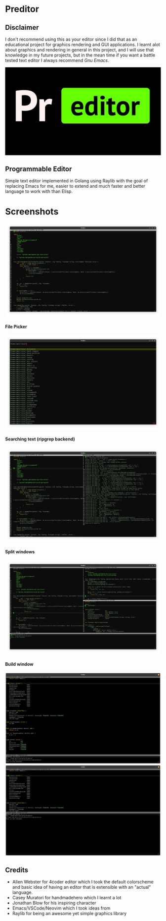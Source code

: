 # Preditor
## Disclaimer
I don't recommend using this as your editor since I did that as an educational project for graphics rendering and GUI applications. I learnt alot about graphics and rendering in general in this project, and I will use that knowledge in my future projects, but in the mean time if you want a battle tested text editor I always recommend *Gnu Emacs*.

![Logo](assets/header.png)
## Programmable Editor
Simple text editor implemented in Golang using Raylib with the goal of replacing Emacs for me, easier to extend and much faster and better language to work with than Elisp.

# Screenshots
![Main](assets/main.png)
#### File Picker
![Main](assets/file-picker.png)
#### Searching text (ripgrep backend)
![Main](assets/search-grep.png)
#### Split windows
![Main](assets/split-windows.png)
#### Build window
![Main](assets/build-window.png)
![Main](assets/build-window-max.png)

## Credits
- Allen Webster for 4coder editor which I took the default colorscheme and basic idea of having an editor that is extensible with an "actual" language.
- Casey Muratori for handmadehero which I learnt a lot
- Jonathan Blow for his inspiring character
- Emacs/VSCode/Neovim which I took ideas from
- Raylib for being an awesome yet simple graphics library
